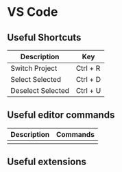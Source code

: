 # VS Code

## Useful Shortcuts

|Description|Key|
|---|---|
|Switch Project|Ctrl + R |
|Select Selected|Ctrl + D |
|Deselect Selected|Ctrl + U |


## Useful editor commands

|Description|Commands|
|---|---|
|| |

## Useful extensions

